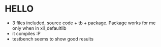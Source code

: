 # HELLO

- 3 files included, source code + tb + package. Package works for me only when in xil_defaultlib
- it compiles :P 
- testbench seems to show good results

